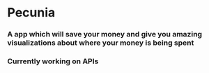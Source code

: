 # Pecunia
### A app which will save your money and give you amazing visualizations about where your money is being spent
### Currently working on APIs
